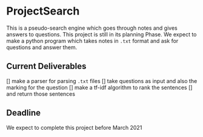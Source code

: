 # ProjectSearch
This is a pseudo-search engine which goes through notes and gives answers to questions.
This project is still in its planning Phase.
We expect to make a python program which takes notes in `.txt` format and ask for questions and answer them.

## Current Deliverables
[] make a parser for parsing `.txt` files
[] take questions as input and also the marking for the question
[] make a tf-idf algorithm to rank the sentences
[] and return those sentences

## Deadline 
 We expect to complete this project before March 2021
